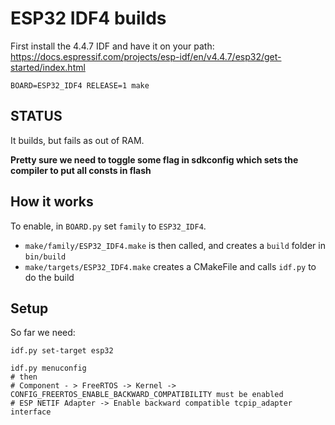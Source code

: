 ESP32 IDF4 builds
=================

First install the 4.4.7 IDF and have it on your path: https://docs.espressif.com/projects/esp-idf/en/v4.4.7/esp32/get-started/index.html

```
BOARD=ESP32_IDF4 RELEASE=1 make
```

## STATUS

It builds, but fails as out of RAM.

**Pretty sure we need to toggle some flag in sdkconfig which sets the compiler to put all consts in flash**

## How it works

To enable, in `BOARD.py` set `family` to `ESP32_IDF4`. 

* `make/family/ESP32_IDF4.make` is then called, and creates a `build` folder in `bin/build`
* `make/targets/ESP32_IDF4.make` creates a CMakeFile and calls `idf.py` to do the build

## Setup

So far we need:

```
idf.py set-target esp32

idf.py menuconfig
# then
# Component - > FreeRTOS -> Kernel -> CONFIG_FREERTOS_ENABLE_BACKWARD_COMPATIBILITY must be enabled
# ESP NETIF Adapter -> Enable backward compatible tcpip_adapter interface
```
